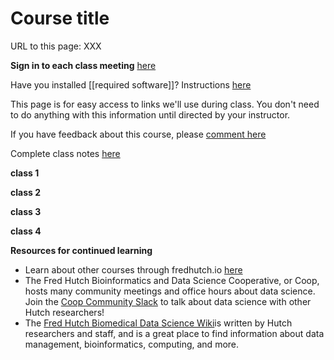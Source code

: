 Course title
====

URL to this page: XXX

**Sign in to each class meeting** [here](https://goo.gl/forms/j4MbWJuPoIYeJET12)

Have you installed [[required software]]? Instructions [here](http://www.fredhutch.io/software/)

This page is for easy access to links we'll use during class.
You don't need to do anything with this information until directed by your instructor.

If you have feedback about this course, please [comment here](https://goo.gl/forms/Bw8dTV0Wghq2iG5i2)

Complete class notes [here](XXX)

**class 1**

**class 2**

**class 3**

**class 4**


**Resources for continued learning**
* Learn about other courses through fredhutch.io [here](http://www.fredhutch.io/resources/)
* The Fred Hutch Bioinformatics and Data Science Cooperative, or Coop, hosts many community meetings and office hours about data science.
Join the [Coop Community Slack](https://join.slack.com/t/fhbig/shared_invite/enQtMzUyMDIxNzk3MDU3LWE5NGUyMTY1NGU0N2VmMmEyNTM5YzM1MmNlMTk2YmM1OWNkMmJiNTQxMTQ4OTNkMTFjMjk3M2Q0MzkwYzQ3NDA) to talk about data science with other Hutch researchers! 
* The [Fred Hutch Biomedical Data Science Wiki](https://sciwiki.fredhutch.org)is written by Hutch researchers and staff, and is a great place to find information about data management, bioinformatics, computing, and more.
